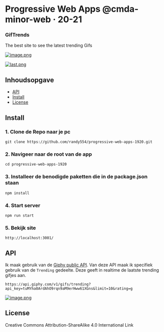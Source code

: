 # Progressive Web Apps @cmda-minor-web · 20-21

### GifTrends

The best site to see the latest trending Gifs

[![image.png](https://i.postimg.cc/c1V2BWDD/image.png)](https://postimg.cc/QVJfj2Z5)


[![last.png](https://i.postimg.cc/MHyy4CS2/last.png)](https://postimg.cc/XBYGBDqQ)

## Inhoudsopgave

- [API](#API)
- [Install](#Install)
- [License](#License)




## Install

### 1. Clone de Repo naar je pc

    git clone https://github.com/randy554/progressive-web-apps-1920.git
    
### 2. Navigeer naar de root van de app

    cd progressive-web-apps-1920

### 3. Installeer de benodigde paketten die in de package.json staan

    npm install

### 4. Start server

    npm run start

### 5. Bekijk site

    http://localhost:3001/
    
    
 ## API 
 
 Ik maak gebruik van de [Giphy public API](https://developers.giphy.com/docs/api/endpoint#trending). Van deze API maak ik specifiek gebruik van de `Trending` gedeelte. Deze geeft in realtime de laatste trending gifjes aan. 
 
`https://api.giphy.com/v1/gifs/trending?api_key=tuMYha0ArdAhO9rqn9aM9erHww61XGns&limit=10&rating=g`
 
 [![image.png](https://i.postimg.cc/0296WJc0/image.png)](https://postimg.cc/Cd6LddyR)
 
## License

Creative Commons Attribution-ShareAlike 4.0 International Link 
